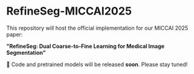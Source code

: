# RefineSeg-MICCAI2025
This repository will host the official implementation for our MICCAI 2025 paper:

**"RefineSeg: Dual Coarse-to-Fine Learning for Medical Image Segmentation"**

📌 Code and pretrained models will be released **soon**. Please stay tuned!

